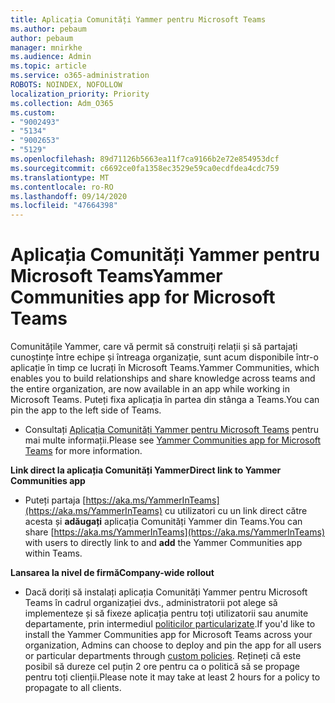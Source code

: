 ```yaml
---
title: Aplicația Comunități Yammer pentru Microsoft Teams
ms.author: pebaum
author: pebaum
manager: mnirkhe
ms.audience: Admin
ms.topic: article
ms.service: o365-administration
ROBOTS: NOINDEX, NOFOLLOW
localization_priority: Priority
ms.collection: Adm_O365
ms.custom:
- "9002493"
- "5134"
- "9002653"
- "5129"
ms.openlocfilehash: 89d71126b5663ea11f7ca9166b2e72e854953dcf
ms.sourcegitcommit: c6692ce0fa1358ec3529e59ca0ecdfdea4cdc759
ms.translationtype: MT
ms.contentlocale: ro-RO
ms.lasthandoff: 09/14/2020
ms.locfileid: "47664398"
---
```

# <a name="yammer-communities-app-for-microsoft-teams"></a><span data-ttu-id="e2fe3-102">Aplicația Comunități Yammer pentru Microsoft Teams</span><span class="sxs-lookup"><span data-stu-id="e2fe3-102">Yammer Communities app for Microsoft Teams</span></span>

<span data-ttu-id="e2fe3-103">Comunitățile Yammer, care vă permit să construiți relații și să partajați cunoștințe între echipe și întreaga organizație, sunt acum disponibile într-o aplicație în timp ce lucrați în Microsoft Teams.</span><span class="sxs-lookup"><span data-stu-id="e2fe3-103">Yammer Communities, which enables you to build relationships and share knowledge across teams and the entire organization, are now available in an app while working in Microsoft Teams.</span></span> <span data-ttu-id="e2fe3-104">Puteți fixa aplicația în partea din stânga a Teams.</span><span class="sxs-lookup"><span data-stu-id="e2fe3-104">You can pin the app to the left side of Teams.</span></span> 

- <span data-ttu-id="e2fe3-105">Consultați [Aplicația Comunități Yammer pentru Microsoft Teams](https://go.microsoft.com/fwlink/?linkid=2127757&clcid=0x409) pentru mai multe informații.</span><span class="sxs-lookup"><span data-stu-id="e2fe3-105">Please see [Yammer Communities app for Microsoft Teams](https://go.microsoft.com/fwlink/?linkid=2127757&clcid=0x409) for more information.</span></span>

<span data-ttu-id="e2fe3-106">**Link direct la aplicația Comunități Yammer**</span><span class="sxs-lookup"><span data-stu-id="e2fe3-106">**Direct link to Yammer Communities app**</span></span>

- <span data-ttu-id="e2fe3-107">Puteți partaja [https://aka.ms/YammerInTeams](https://aka.ms/YammerInTeams) cu utilizatori cu un link direct către acesta și **adăugați** aplicația Comunități Yammer din Teams.</span><span class="sxs-lookup"><span data-stu-id="e2fe3-107">You can share [https://aka.ms/YammerInTeams](https://aka.ms/YammerInTeams) with users to directly link to and **add** the Yammer Communities app within Teams.</span></span>

<span data-ttu-id="e2fe3-108">**Lansarea la nivel de firmă**</span><span class="sxs-lookup"><span data-stu-id="e2fe3-108">**Company-wide rollout**</span></span>

- <span data-ttu-id="e2fe3-109">Dacă doriți să instalați aplicația Comunități Yammer pentru Microsoft Teams în cadrul organizației dvs., administratorii pot alege să implementeze și să fixeze aplicația pentru toți utilizatorii sau anumite departamente, prin intermediul [politicilor particularizate](https://docs.microsoft.com/microsoftteams/manage-apps).</span><span class="sxs-lookup"><span data-stu-id="e2fe3-109">If you'd like to install the Yammer Communities app for Microsoft Teams across your organization, Admins can choose to deploy and pin the app for all users or particular departments through [custom policies](https://docs.microsoft.com/microsoftteams/manage-apps).</span></span> <span data-ttu-id="e2fe3-110">Rețineți că este posibil să dureze cel puțin 2 ore pentru ca o politică să se propage pentru toți clienții.</span><span class="sxs-lookup"><span data-stu-id="e2fe3-110">Please note it may take at least 2 hours for a policy to propagate to all clients.</span></span>
